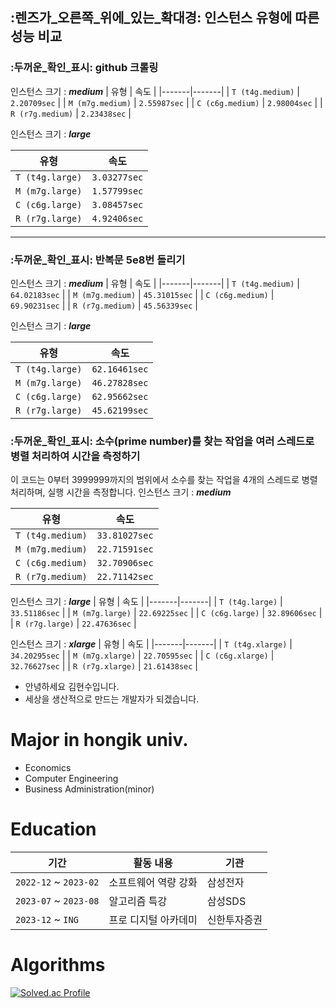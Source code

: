 ## :렌즈가_오른쪽_위에_있는_확대경: 인스턴스 유형에 따른 성능 비교
### :두꺼운_확인_표시: github 크롤링
인스턴스 크기 : ___medium___
| 유형 | 속도 |
|-------|-------|
| `T (t4g.medium)` | `2.20709sec` |
| `M (m7g.medium)` | `2.55987sec` |
| `C (c6g.medium)` | `2.98004sec` |
| `R (r7g.medium)` | `2.23438sec` |   

인스턴스 크기 : ___large___   

| 유형 | 속도 |
|-------|-------|
| `T (t4g.large)` | `3.03277sec` |
| `M (m7g.large)` | `1.57799sec` |
| `C (c6g.large)` | `3.08457sec` |
| `R (r7g.large)` | `4.92406sec` |
- - -
### :두꺼운_확인_표시: 반복문 5e8번 돌리기
인스턴스 크기 : ___medium___
| 유형 | 속도 |
|-------|-------|
| `T (t4g.medium)` | `64.02183sec` |
| `M (m7g.medium)` | `45.31015sec` |
| `C (c6g.medium)` | `69.90231sec` |
| `R (r7g.medium)` | `45.56339sec` |   

인스턴스 크기 : ___large___   

| 유형 | 속도 |
|-------|-------|
| `T (t4g.large)` | `62.16461sec` |
| `M (m7g.large)` | `46.27828sec` |
| `C (c6g.large)` | `62.95662sec` |
| `R (r7g.large)` | `45.62199sec` |   

### :두꺼운_확인_표시: 소수(prime number)를 찾는 작업을 여러 스레드로 병렬 처리하여 시간을 측정하기
이 코드는 0부터 3999999까지의 범위에서 소수를 찾는 작업을 4개의 스레드로 병렬 처리하며, 실행 시간을 측정합니다.
인스턴스 크기 : ___medium___   

| 유형 | 속도 |
|-------|-------|
| `T (t4g.medium)` | `33.81027sec` |
| `M (m7g.medium)` | `22.71591sec` |
| `C (c6g.medium)` | `32.70906sec` |
| `R (r7g.medium)` | `22.71142sec` |   

인스턴스 크기 : ___large___
| 유형 | 속도 |
|-------|-------|
| `T (t4g.large)` | `33.51186sec` |
| `M (m7g.large)` | `22.69225sec` |
| `C (c6g.large)` | `32.89606sec` |
| `R (r7g.large)` | `22.47636sec` |   

인스턴스 크기 : ___xlarge___
| 유형 | 속도 |
|-------|-------|
| `T (t4g.xlarge)` | `34.20295sec` |
| `M (m7g.xlarge)` | `22.70595sec` |
| `C (c6g.xlarge)` | `32.76627sec` |
| `R (r7g.xlarge)` | `21.61438sec` |   


- 안녕하세요 김현수입니다.   
- 세상을 생산적으로 만드는 개발자가 되겠습니다.

# Major in hongik univ.   
 - Economics   
 - Computer Engineering   
 - Business Administration(minor)

# Education
|기간|활동 내용|기관|
|-------|--------------|-----|
|`2022-12` ~ `2023-02`|소프트웨어 역량 강화|삼성전자|
|`2023-07` ~ `2023-08`|알고리즘 특강|삼성SDS|
|`2023-12` ~ `ING`|프로 디지털 아카데미|신한투자증권|

# Algorithms
[![Solved.ac Profile](http://mazassumnida.wtf/api/v2/generate_badge?boj=jkl0124)](https://solved.ac/jkl0124/)
